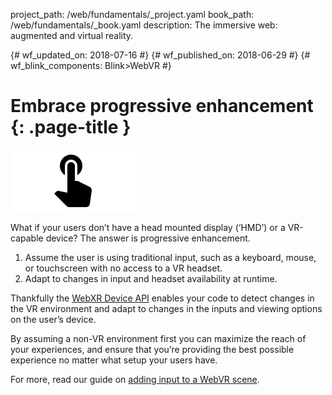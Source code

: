 project_path: /web/fundamentals/_project.yaml
book_path: /web/fundamentals/_book.yaml
description: The immersive web: augmented and virtual reality.

{# wf_updated_on: 2018-07-16 #}
{# wf_published_on: 2018-06-29 #}
{# wf_blink_components: Blink>WebVR #}

# Embrace progressive enhancement {: .page-title }

<img src="images/touch-input.png" class="attempt-right"
  alt="Use Progressive Enhancement to maximize reach" />

What if your users don’t have a head mounted display (‘HMD’) or a
VR-capable device? The answer is progressive enhancement.

1. Assume the user is using traditional input, such as a keyboard, mouse, or
touchscreen with no access to a VR headset.
2. Adapt to changes in input and headset availability at runtime.

Thankfully the [WebXR Device API](https://immersive-web.github.io/webxr-reference/)
enables your code to detect changes in the VR environment and adapt to changes in the inputs and viewing options on the user’s device.

By assuming a non-VR environment first you can maximize the reach of your
experiences, and ensure that you’re providing the best possible experience no
matter what setup your users have.

For more, read our guide on [adding input to a WebVR scene](./adding-input-to-a-webvr-scene).
